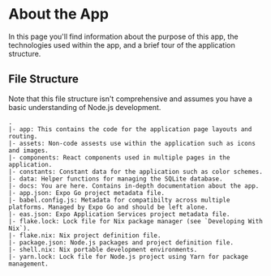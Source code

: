 # About the App

In this page you'll find information about the purpose of this app, the technologies used within the app, and a brief tour of the application structure.

## File Structure

Note that this file structure isn't comprehensive and assumes you have a basic understanding of Node.js development.
```
.
|- app: This contains the code for the application page layouts and routing.
|- assets: Non-code assests use within the application such as icons and images.
|- components: React components used in multiple pages in the application.
|- constants: Constant data for the application such as color schemes.
|- data: Helper functions for managing the SQLite database.
|- docs: You are here. Contains in-depth documentation about the app.
|- app.json: Expo Go project metadata file.
|- babel.config.js: Metadata for compatibilty across multiple platforms. Managed by Expo Go and should be left alone.
|- eas.json: Expo Application Services project metadata file.
|- flake.lock: Lock file for Nix package manager (see `Developing With Nix`).
|- flake.nix: Nix project definition file.
|- package.json: Node.js packages and project definition file.
|- shell.nix: Nix portable development environments.
|- yarn.lock: Lock file for Node.js project using Yarn for package management.
```
